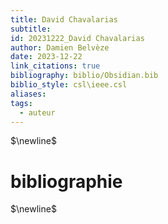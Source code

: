 ```yaml
---
title: David Chavalarias
subtitle: 
id: 20231222_David Chavalarias
author: Damien Belvèze
date: 2023-12-22
link_citations: true
bibliography: biblio/Obsidian.bib
biblio_style: csl\ieee.csl
aliases: 
tags:
  - auteur
---
```




$\newline$
# bibliographie
$\newline$






